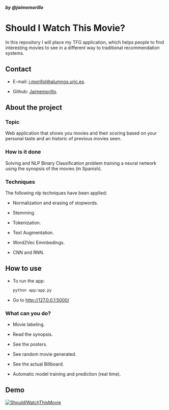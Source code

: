 ***by @jaimemorillo***

# Should I Watch This Movie?



In this repository I will place my TFG application, which helps people to find interesting movies to see in a different way to traditional recommendation systems.

## Contact

- E-mail: j.morillol@alumnos.urjc.es.

- Github: [Jaimemorillo](https://github.com/Jaimemorillo).

  

## About the project

### Topic

Web application that shows you movies and their scoring based on your personal taste and an historic of previous movies seen.

### How is it done

Solving and NLP Binary Classification problem training a neural network using the synopsis of the movies (in Spanish).

### Techniques

The following nlp techniques have been applied:

- Normalization and erasing of stopwords.

- Stemming.

- Tokenization.

- Text Augmentation.

- Word2Vec Emmbedings.

- CNN and RNN.

  

## How to use

- To run the app:

  ```python
  python app/app.py
  ```

- Go to http://127.0.0.1:5000/

### What can you do?

- Movie labeling.

- Read the synopsis.

- See the posters.

- See random movie generated.

- See the actual Billboard.

- Automatic model training and prediction (real time).

  

## Demo

[![ShouldIWatchThisMovie](https://img.youtube.com/vi/1pWX_tmT7zg/0.jpg)](https://www.youtube.com/watch?v=1pWX_tmT7zg&feature=youtu.be)




